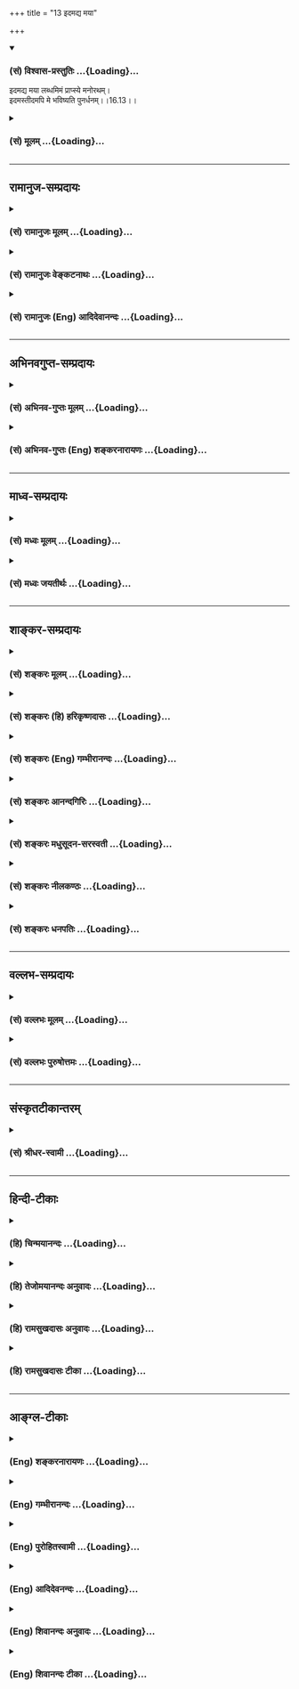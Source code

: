 +++
title = "13 इदमद्य मया"

+++
<div class="js_include" newlevelforh1="3" title="(सं) विश्वास-प्रस्तुतिः" unfilled url="/purANam_vaiShNavam/mahAbhAratam/06-bhIShma-parva/03-bhagavad-gItA-parva/saMskRtam/vishvAsa-prastutiH/16_daivAsura-sampad-vib/13_idamadya_mayA.md">
<details open><summary><h3>(सं) विश्वास-प्रस्तुतिः ...{Loading}...</h3></summary>

इदमद्य मया लब्धमिमं प्राप्स्ये मनोरथम्।  
इदमस्तीदमपि मे भविष्यति पुनर्धनम्।।16.13।।
</details>
</div>
<div class="js_include collapsed" newlevelforh1="3" title="(सं) मूलम्" unfilled url="/purANam_vaiShNavam/mahAbhAratam/06-bhIShma-parva/03-bhagavad-gItA-parva/saMskRtam/mUlam/16_daivAsura-sampad-vib/13_idamadya_mayA.md">
<details><summary><h3>(सं) मूलम् ...{Loading}...</h3></summary>

इदमद्य मया लब्धमिमं प्राप्स्ये मनोरथम्।  
इदमस्तीदमपि मे भविष्यति पुनर्धनम्।।16.13।।
</details>
</div>


_________________
## रामानुज-सम्प्रदायः
<div class="js_include collapsed" newlevelforh1="3" title="(सं) रामानुजः मूलम्" unfilled url="/purANam_vaiShNavam/mahAbhAratam/06-bhIShma-parva/03-bhagavad-gItA-parva/saMskRtam/rAmAnujaH/mUlam/16_daivAsura-sampad-vib/13_idamadya_mayA.md">
<details><summary><h3>(सं) रामानुजः मूलम् ...{Loading}...</h3></summary>

।।16.13।।**इदं** क्षेत्रपुत्रादिकं सर्वं **मया** मत्सामर्थ्येन एव
**लब्धम्;** न अदृष्टादिना; **इमं च** **मनोरथम्** अहम् एव **प्राप्स्ये;**
न अदृष्टादिसहितः **इदं धनं** मत्सामर्थ्येन लब्धं मे **अस्ति; इदम् अपि
पुनः मे** मत्सामर्थ्येन एव **भविष्यति।**

</details>
</div>
<div class="js_include collapsed" newlevelforh1="3" title="(सं) रामानुजः वेङ्कटनाथः" unfilled url="/purANam_vaiShNavam/mahAbhAratam/06-bhIShma-parva/03-bhagavad-gItA-parva/saMskRtam/rAmAnujaH/venkaTanAthaH/16_daivAsura-sampad-vib/13_idamadya_mayA.md">
<details><summary><h3>(सं) रामानुजः वेङ्कटनाथः ...{Loading}...</h3></summary>

  
  
।।16.13।। एवंसहस्रभगसन्दर्शनात्मकश्च महानन्दलक्षणो मोक्षः इत्यादिभिः
कामोपभोगः परमपुरुषार्थ इति कृत्वा तदर्थमर्थपुरुषार्थस्वीकार इत्युक्तम्
अथ तत्र प्रवृत्तस्य
व्यतिरेकसंज्ञासंस्थावस्थितयोगिवल्लब्धालब्धकृताकृतप्रत्यवेक्षणमुच्यतेइदमद्येत्यादिना।
एतेन पूर्वोक्तचिन्ताविषयानन्त्यमप्युदाहृतं भवति।
वक्ष्यमाणधनव्यतिरिक्तविषयत्वद्योतनाय पुत्रक्षेत्रादिशब्दः।
सात्त्विकानामीश्वराद्यधीनकृताकृतप्रत्यवेक्षणाव्यवच्छेदाय
अहङ्कारगर्भतयाऽपि तथाविधानु सन्धानस्य भ्रान्तिरूपत्वंमया इत्यनेन सूच्यत
इत्याह -- मत्सामर्थ्येनैवेति। एवकाराभिप्रेतं विवृणोति -- नादृष्टादिनेति।
एवमेवोत्तमपुरुषाकृष्टाहंशब्दव्याख्यानरूपेअहमेव
इत्यादावप्यभिप्रायः। इदमस्तीदमपि इति चिन्तायां विषयभूयस्त्वज्ञापनम्।  
  

</details>
</div>
<div class="js_include collapsed" newlevelforh1="3" title="(सं) रामानुजः (Eng) आदिदेवानन्दः" unfilled url="/purANam_vaiShNavam/mahAbhAratam/06-bhIShma-parva/03-bhagavad-gItA-parva/saMskRtam/rAmAnujaH/english/AdidevAnandaH/16_daivAsura-sampad-vib/13_idamadya_mayA.md">
<details><summary><h3>(सं) रामानुजः (Eng) आदिदेवानन्दः ...{Loading}...</h3></summary>

16.13 This land, sons etc., have I gained solely by my ability and not
by the help of any higher force. I shall attain this desire also myself
and not by good fortune or any other means. This wealth, gained solely
by my ability, is with me. And this also shall be mine through my own
ability.

</details>
</div>


_________________
## अभिनवगुप्त-सम्प्रदायः
<div class="js_include collapsed" newlevelforh1="3" title="(सं) अभिनव-गुप्तः मूलम्" unfilled url="/purANam_vaiShNavam/mahAbhAratam/06-bhIShma-parva/03-bhagavad-gItA-parva/saMskRtam/abhinava-guptaH/mUlam/16_daivAsura-sampad-vib/13_idamadya_mayA.md">
<details><summary><h3>(सं) अभिनव-गुप्तः मूलम् ...{Loading}...</h3></summary>

।।16.13 -- 16.16।। इहमद्येत्यादि अशुचौ इत्यन्तम्। अनेकचित्ता +++(A
अनेकचिन्ताः N अनेकचित्तविभ्रान्ताः)+++ इतिनिश्चयाभावात्। अशुचौ निरये;
अवीच्यादौ; जन्ममरणसन्ताने च।

</details>
</div>
<div class="js_include collapsed" newlevelforh1="3" title="(सं) अभिनव-गुप्तः (Eng) शङ्करनारायणः" unfilled url="/purANam_vaiShNavam/mahAbhAratam/06-bhIShma-parva/03-bhagavad-gItA-parva/saMskRtam/abhinava-guptaH/english/shankaranArAyaNaH/16_daivAsura-sampad-vib/13_idamadya_mayA.md">
<details><summary><h3>(सं) अभिनव-गुप्तः (Eng) शङ्करनारायणः ...{Loading}...</h3></summary>

16.13 See Coment under 16.16

</details>
</div>


_________________
## माध्व-सम्प्रदायः
<div class="js_include collapsed" newlevelforh1="3" title="(सं) मध्वः मूलम्" unfilled url="/purANam_vaiShNavam/mahAbhAratam/06-bhIShma-parva/03-bhagavad-gItA-parva/saMskRtam/madhvaH/mUlam/16_daivAsura-sampad-vib/13_idamadya_mayA.md">
<details><summary><h3>(सं) मध्वः मूलम् ...{Loading}...</h3></summary>

।।16.13।। Sri Madhvacharya did not comment on this sloka.,

</details>
</div>
<div class="js_include collapsed" newlevelforh1="3" title="(सं) मध्वः जयतीर्थः" unfilled url="/purANam_vaiShNavam/mahAbhAratam/06-bhIShma-parva/03-bhagavad-gItA-parva/saMskRtam/madhvaH/jayatIrthaH/16_daivAsura-sampad-vib/13_idamadya_mayA.md">
<details><summary><h3>(सं) मध्वः जयतीर्थः ...{Loading}...</h3></summary>

।।16.13।। Sri Jayatirtha did not comment on this sloka.  
  

</details>
</div>


_________________
## शाङ्कर-सम्प्रदायः
<div class="js_include collapsed" newlevelforh1="3" title="(सं) शङ्करः मूलम्" unfilled url="/purANam_vaiShNavam/mahAbhAratam/06-bhIShma-parva/03-bhagavad-gItA-parva/saMskRtam/shankaraH/mUlam/16_daivAsura-sampad-vib/13_idamadya_mayA.md">
<details><summary><h3>(सं) शङ्करः मूलम् ...{Loading}...</h3></summary>

।।16.13।। --,**इदं** द्रव्यं **अद्य** इदानीं **मया लब्धम्। इदं** च
अन्यत् **प्राप्स्ये मनोरथं** मनस्तुष्टिकरम्। **इदं** च **अस्ति इदमपि मे
भविष्यति** आगामिनि संवत्सरे **पुनः धनं** तेन अहं धनी विख्यातः भविष्यामि
इति।।

</details>
</div>
<div class="js_include collapsed" newlevelforh1="3" title="(सं) शङ्करः (हि) हरिकृष्णदासः" unfilled url="/purANam_vaiShNavam/mahAbhAratam/06-bhIShma-parva/03-bhagavad-gItA-parva/saMskRtam/shankaraH/hindI/harikRShNadAsaH/16_daivAsura-sampad-vib/13_idamadya_mayA.md">
<details><summary><h3>(सं) शङ्करः (हि) हरिकृष्णदासः ...{Loading}...</h3></summary>

।।16.13।। तथा उनका अभिप्राय ऐसा होता है कि --, आज इस समय तो मैंने यह
द्रव्य प्राप्त किया है तथा अमुक मनोरथ -- मनको संतुष्ट करनेवाला पदार्थ और
प्राप्त करूँगा। इतना धन तो मेरे पास है और यह इतना धन मेरे पास अगले वर्ष
में फिर हो जायगा; उससे मैं धनवान् विख्यात हो जाऊँगा।

</details>
</div>
<div class="js_include collapsed" newlevelforh1="3" title="(सं) शङ्करः (Eng) गम्भीरानन्दः" unfilled url="/purANam_vaiShNavam/mahAbhAratam/06-bhIShma-parva/03-bhagavad-gItA-parva/saMskRtam/shankaraH/english/gambhIrAnandaH/16_daivAsura-sampad-vib/13_idamadya_mayA.md">
<details><summary><h3>(सं) शङ्करः (Eng) गम्भीरानन्दः ...{Loading}...</h3></summary>

16.13 Idam, this thing; labham, has been gained; maya, by me; adya,
today; prapsye, I shall acire; idam, this other; manoratham, desired
object which is delectable to the mind. And idam, this; asti, is in
hand; punah, again; idam, this; dhanam, wealth; api, also; bhavisyati,
will come; me, to me, in the next year. Thery I shall become rich and
famous.

</details>
</div>
<div class="js_include collapsed" newlevelforh1="3" title="(सं) शङ्करः आनन्दगिरिः" unfilled url="/purANam_vaiShNavam/mahAbhAratam/06-bhIShma-parva/03-bhagavad-gItA-parva/saMskRtam/shankaraH/AnandagiriH/16_daivAsura-sampad-vib/13_idamadya_mayA.md">
<details><summary><h3>(सं) शङ्करः आनन्दगिरिः ...{Loading}...</h3></summary>

।।16.13।। तेषामभिप्रायोऽपि विवेकविरोधीत्याह -- **ईदृशश्चेति।** द्रव्यं
गोहिरण्यादि। इदमन्यद्बुद्धौ प्रार्थ्यमानत्वेन विपरिवर्तमानमित्येतत्।

</details>
</div>
<div class="js_include collapsed" newlevelforh1="3" title="(सं) शङ्करः मधुसूदन-सरस्वती" unfilled url="/purANam_vaiShNavam/mahAbhAratam/06-bhIShma-parva/03-bhagavad-gItA-parva/saMskRtam/shankaraH/madhusUdana-sarasvatI/16_daivAsura-sampad-vib/13_idamadya_mayA.md">
<details><summary><h3>(सं) शङ्करः मधुसूदन-सरस्वती ...{Loading}...</h3></summary>

।।16.13।। तेषामीदृशीं धनतृष्णानुवृत्तिं मनोराज्यकथनेन विवृणोति -- इदमिति।
इदं धनमद्य इदानीमनेनोपायेन मया लब्धमिदं तदन्यत् मनोरथं मनस्तुष्टिकरं
शीघ्रमेव प्राप्स्ये; इदं पुरैव संचितं मम गृहेऽस्ति इदमपि बहुतरं
भविष्यत्यागामिनि संवत्सरे पुनर्धनम्। एवं धनतृष्णाकुलाः पतन्ति
नरकेऽशुचावित्यग्रिमेणान्वयः।

</details>
</div>
<div class="js_include collapsed" newlevelforh1="3" title="(सं) शङ्करः नीलकण्ठः" unfilled url="/purANam_vaiShNavam/mahAbhAratam/06-bhIShma-parva/03-bhagavad-gItA-parva/saMskRtam/shankaraH/nIlakaNThaH/16_daivAsura-sampad-vib/13_idamadya_mayA.md">
<details><summary><h3>(सं) शङ्करः नीलकण्ठः ...{Loading}...</h3></summary>

।।16.13।। आशापाशान्विवृणोति -- **इदमद्येति।**

</details>
</div>
<div class="js_include collapsed" newlevelforh1="3" title="(सं) शङ्करः धनपतिः" unfilled url="/purANam_vaiShNavam/mahAbhAratam/06-bhIShma-parva/03-bhagavad-gItA-parva/saMskRtam/shankaraH/dhanapatiH/16_daivAsura-sampad-vib/13_idamadya_mayA.md">
<details><summary><h3>(सं) शङ्करः धनपतिः ...{Loading}...</h3></summary>

।।16.13।। विवेकविरोधिनामासुराणामभिप्रायमाह। इदं द्रव्यं गोहिरण्याद्यद्य
इदानीं मया लब्धमिदमन्यनमनोरथं मनस्तुष्टिकरं प्राप्स्ये प्राप्स्यामि।
इदमस्ति पुरैव संचितं इदमपि मे पुनर्धनमागामिनि संवत्सरे भविष्यति तेनाहं
धनी विख्यातो भविष्यामि।

</details>
</div>


_________________
## वल्लभ-सम्प्रदायः
<div class="js_include collapsed" newlevelforh1="3" title="(सं) वल्लभः मूलम्" unfilled url="/purANam_vaiShNavam/mahAbhAratam/06-bhIShma-parva/03-bhagavad-gItA-parva/saMskRtam/vallabhaH/mUlam/16_daivAsura-sampad-vib/13_idamadya_mayA.md">
<details><summary><h3>(सं) वल्लभः मूलम् ...{Loading}...</h3></summary>

।।16.13।। इदमद्य मया लब्धं इति स्पष्टम्।

</details>
</div>
<div class="js_include collapsed" newlevelforh1="3" title="(सं) वल्लभः पुरुषोत्तमः" unfilled url="/purANam_vaiShNavam/mahAbhAratam/06-bhIShma-parva/03-bhagavad-gItA-parva/saMskRtam/vallabhaH/puruShottamaH/16_daivAsura-sampad-vib/13_idamadya_mayA.md">
<details><summary><h3>(सं) वल्लभः पुरुषोत्तमः ...{Loading}...</h3></summary>

  
  
।।16.13।। एवं तेषां कर्मादिलक्षणमुक्त्वा
मनसोऽसदर्थाभिनिवेशान्नरकप्राप्तिमाह -- इदमद्येति। मया कृतयत्नेन इदमद्य
लब्धं; न तु यदृच्छयेति जानन्ति। एवमेव यत्नं कुर्वाण इदं मनोरथं मनस इष्टं
प्राप्स्ये प्राप्स्यामि। इदं भोगाद्यर्थं धनं मेऽस्ति मदिच्छया स्थास्यति;
गमिष्यतीति न जानन्ति। इदमपि धनं मे पुनः भविष्यति।  
  

</details>
</div>


_________________
## संस्कृतटीकान्तरम्
<div class="js_include collapsed" newlevelforh1="3" title="(सं) श्रीधर-स्वामी" unfilled url="/purANam_vaiShNavam/mahAbhAratam/06-bhIShma-parva/03-bhagavad-gItA-parva/saMskRtam/shrIdhara-svAmI/16_daivAsura-sampad-vib/13_idamadya_mayA.md">
<details><summary><h3>(सं) श्रीधर-स्वामी ...{Loading}...</h3></summary>

।।16.13।। तेषां मनोराज्यं कथयन्नरकप्राप्तिमाह **--** **इदमद्येति
चतुर्भिः।** प्राप्स्ये प्राप्स्यामि। मनोरथं मनसः प्रियम्। शेषं स्पष्टम्।
एषां त्रयाणां श्लोकानामित्यज्ञानविमोहिताः सन्तो नरके पतन्तीति
चतुर्थेनान्वयः।

</details>
</div>


_________________
## हिन्दी-टीकाः
<div class="js_include collapsed" newlevelforh1="3" title="(हि) चिन्मयानन्दः" unfilled url="/purANam_vaiShNavam/mahAbhAratam/06-bhIShma-parva/03-bhagavad-gItA-parva/hindI/chinmayAnandaH/16_daivAsura-sampad-vib/13_idamadya_mayA.md">
<details><summary><h3>(हि) चिन्मयानन्दः ...{Loading}...</h3></summary>

।।16.13।। यह श्लोक स्वत स्पष्ट है। सामान्य लोग इसी प्रकार का जीवन जीते
हैं। प्रतिस्पर्धा से पूर्ण इस जगत् में उस व्यक्ति को सफल समझा जाता है;
जिसके पास अधिकतम धन हो। अत मनुष्य को जितना अधिक धन प्राप्त होता है; उससे
उसकी सन्तुष्टि नहीं होती। धनार्जन की इस धारणा में हास्यास्पद विरोधाभास
यह है कि धन प्राप्ति से सन्तोष होने के स्थान पर अधिकाधिक धन की इच्छा
बढ़ती जाती है। आज तक किसी भी भौतिकवादी धनी व्यक्ति ने अपने धन को
पर्याप्त नहीं माना है। इसके विपरीत स्थितप्रज्ञ पुरुष के लक्षण बताते हुए
गीता में कहा गया है कि ज्ञानी पुरुष की परिपूर्णता ऐसी होती है कि जगत् के
विषय उसके मन में किंचित् भी विकार उत्पन्न नहीं करते हैं; और वही पुरुष
वास्तविक शान्ति प्राप्त करता है; न कि कामी पुरुष। इस श्लोक में आसुरी
पुरुष का भौतिक वस्तुओं के संबंध में दृष्टिकोण बताया गया है; अब अगले
श्लोक में उसके व्यक्तिविषयक दृष्टिकोण को,बताते हैं।

</details>
</div>
<div class="js_include collapsed" newlevelforh1="3" title="(हि) तेजोमयानन्दः अनुवादः" unfilled url="/purANam_vaiShNavam/mahAbhAratam/06-bhIShma-parva/03-bhagavad-gItA-parva/hindI/tejomayAnandaH/anuvAdaH/16_daivAsura-sampad-vib/13_idamadya_mayA.md">
<details><summary><h3>(हि) तेजोमयानन्दः अनुवादः ...{Loading}...</h3></summary>

।।16.13।। मैंने आज यह पाया है और इस मनोरथ को भी प्राप्त करूंगा, मेरे पास
यह इतना धन है और इससे भी अधिक धन भविष्य में होगा।।

</details>
</div>
<div class="js_include collapsed" newlevelforh1="3" title="(हि) रामसुखदासः अनुवादः" unfilled url="/purANam_vaiShNavam/mahAbhAratam/06-bhIShma-parva/03-bhagavad-gItA-parva/hindI/rAmasukhadAsaH/anuvAdaH/16_daivAsura-sampad-vib/13_idamadya_mayA.md">
<details><summary><h3>(हि) रामसुखदासः अनुवादः ...{Loading}...</h3></summary>

।।16.13।। इतनी वस्तुएँ तो हमने आज प्राप्त कर लीं और अब इस मनोरथको प्राप्त
(पूरा) कर लेंगे। ,इतना धन तो हमारे पास है ही, इतना धन फिर हो जायगा।

</details>
</div>
<div class="js_include collapsed" newlevelforh1="3" title="(हि) रामसुखदासः टीका" unfilled url="/purANam_vaiShNavam/mahAbhAratam/06-bhIShma-parva/03-bhagavad-gItA-parva/hindI/rAmasukhadAsaH/TIkA/16_daivAsura-sampad-vib/13_idamadya_mayA.md">
<details><summary><h3>(हि) रामसुखदासः टीका ...{Loading}...</h3></summary>

।।16.13।।***व्याख्या --***  **इदमद्य मया लब्धमिमं प्राप्स्ये मनोरथम्
--** आसुरी प्रकृतिवाले व्यक्ति लोभके परायण होकर मनोरथ करते रहते हैं कि
हमने अपने उद्योगसे; बुद्धिमानीसे; चतुराईसे; होशियारीसे; चालाकीसे इतनी
वस्तुएँ तो आज प्राप्त कर लीं; इतनी और प्राप्त कर लेंगे। इतनी वस्तुएँ तो
हमारे पास हैं; इतनी और वहाँसे आ जायँगी। इतना धन व्यापारसे आ जायगा। हमारा
बड़ा लड़का इतना पढ़ा हुआ है अतः इतना धन और वस्तुएँ तो उसके विवाहमें आ ही
जायँगी। इतना धन टैक्सकी चोरीसे बच जायगा; इतना जमीनसे आ जायगा; इतना
मकानोंके किरायेसे आ जायगा; इतना ब्याजका आ जायगा; आदिआदि।**इदमस्तीदमपि मे
भविष्यति पुनर्धनम् --** जैसेजैसे उनका लोभ बढ़ता जाता है; वैसेहीवैसे उनके
मनोरथ भी बढ़ते जाते हैं। जब उनका चिन्तन बढ़ जाता है; तब वे चलतेफिरते
हुए; कामधंधा करते हुए; भोजन करते हुए; मलमूत्रका त्याग करते हुए और यदि
नित्यकर्म (पाठपूजाजप आदि) करते हैं तो उसे करते हुए भी धन कैसे बढ़े इसका
चिन्तन करते रहते हैं। इतनी दूकानें; मिल; कारखाने तो हमने खोल दिये हैं;
इतने और खुल जायँ। इतनी गायेंभैंसे; भेड़बकरियाँ आदि तो हैं ही; इतनी और हो
जायँ। इतनी जमीन तो हमारे पास है; पर यह बहुत थोड़ी है; किसी तरहसे और मिल
जाय तो बहुत अच्छा हो जायगा। इस प्रकार धन आदि बढ़ानेके विषयमें उनके मनोरथ
होते हैं। जब उनकी दृष्टि अपने शरीर तथा परिवारपर जाती है; तब वे उस
विषयमें मनोरथ करने लग जाते हैं कि अमुकअमुक दवाएँ सेवन करनेसे शरीर ठीक
रहेगा। अमुकअमुक चीजें इकट्ठी कर ली जायँ; तो हम सुख और आरामसे रहेंगे।
एयरकण्डीशनवाली गा़ड़ी मँगवा लें; जिससे बाहरकी गरमी न लगे। ऊनके ऐसे
वस्त्र मँगवा लें; जिससे सरदी न लगे। ऐसा बरसाती कोट या छाता मँगवा लें;
जिससे वर्षासे शरीर गीला न हो। ऐसेऐसे गहनेकपड़े और श्रृंगार आदिकी सामग्री
मँगवा लें; जिससे हम खूब सुन्दर दिखायी दें; आदिआदि। ऐसे मनोरथ करतेकरते
उनको यह याद नहीं रहता कि हम बूढ़े हो जायँगे तो इस सामग्रीका क्या करेंगे
और मरते समय यह सामग्री हमारे क्या काम आयेगी अन्तमें इस सम्पत्तिका मालिक
कौन होगा बेटा तो कपूत है अतः वह सब नष्ट कर देगा। मरते समय यह धनसम्पत्ति
खुदको दुःख देगी। इस सामग्रीके लोभके कारण ही मुझे बेटाबेटीसे डरना पड़ता
है; और नौकरोंसे डरना पड़ता है कि कहीं ये लोग हड़ताल न कर दें।  
  
***प्रश्न --***  दैवीसम्पत्तिको धारण करके साधन करनेवाले साधकके मनमें
भी कभीकभी व्यापार आदिके कार्यको लेकर (इस श्लोककी तरह) इतना काम हो गया;
इतना काम करना बाकी है और इतना काम आगे हो जायगा इतना पैसा आ गया है और
इतना वहाँपर टैक्स देना है आदि स्फुरणाएँ होती हैं। ऐसी ही स्फुरणाएँ
जडताका उद्देश्य रखनेवाले आसुरीसम्पत्तिवालोंके मनमें भी होती हैं; तो इन
दोनोंकी वृत्तियोंमें क्या अन्तर हुआ  
  
***उत्तर --***  दोनोंकी वृत्तियाँ एकसी दीखनेपर भी उनमें बड़ा अन्तर है।
साधकका उद्देश्य परमात्मप्राप्तिका होता है अतः वह उन वृत्तियोंमें तल्लीन
नहीं होता। परन्तु आसुरी प्रकृतिवालोंका उद्देश्य धन इकट्ठा करने और भोग
भोगनेका रहता है अतः वे उन वृत्तियोंमें ही तल्लीन होते हैं। तात्पर्य यह
है कि दोनोंके उद्देश्य भिन्नभिन्न होनेसे दोनोंमें बड़ा भारी अन्तर है।

</details>
</div>


_________________
## आङ्ग्ल-टीकाः
<div class="js_include collapsed" newlevelforh1="3" title="(Eng) शङ्करनारायणः" unfilled url="/purANam_vaiShNavam/mahAbhAratam/06-bhIShma-parva/03-bhagavad-gItA-parva/english/shankaranArAyaNaH/16_daivAsura-sampad-vib/13_idamadya_mayA.md">
<details><summary><h3>(Eng) शङ्करनारायणः ...{Loading}...</h3></summary>

16.13. 'This has been gained by me to-day; this object of my desire I
shall attain in future; this is mine \[now\]; and this wealth also shall
be mine \[soon\]';

</details>
</div>
<div class="js_include collapsed" newlevelforh1="3" title="(Eng) गम्भीरानन्दः" unfilled url="/purANam_vaiShNavam/mahAbhAratam/06-bhIShma-parva/03-bhagavad-gItA-parva/english/gambhIrAnandaH/16_daivAsura-sampad-vib/13_idamadya_mayA.md">
<details><summary><h3>(Eng) गम्भीरानन्दः ...{Loading}...</h3></summary>

16.13 'This has been gained by me today; I shall acire this desired
object. This is in hand; again, this wealth also will come to me.'

</details>
</div>
<div class="js_include collapsed" newlevelforh1="3" title="(Eng) पुरोहितस्वामी" unfilled url="/purANam_vaiShNavam/mahAbhAratam/06-bhIShma-parva/03-bhagavad-gItA-parva/english/purohitasvAmI/16_daivAsura-sampad-vib/13_idamadya_mayA.md">
<details><summary><h3>(Eng) पुरोहितस्वामी ...{Loading}...</h3></summary>

16.13 This I have gained today; tomorrow I will gratify another desire;
this wealth is mine now, the rest shall be mine ere long;

</details>
</div>
<div class="js_include collapsed" newlevelforh1="3" title="(Eng) आदिदेवनन्दः" unfilled url="/purANam_vaiShNavam/mahAbhAratam/06-bhIShma-parva/03-bhagavad-gItA-parva/english/AdidevanandaH/16_daivAsura-sampad-vib/13_idamadya_mayA.md">
<details><summary><h3>(Eng) आदिदेवनन्दः ...{Loading}...</h3></summary>

16.13 'This I have gained today, and this desire I shall attain. This
wealth is mine, and this also shall be mine hereaftter .

</details>
</div>
<div class="js_include collapsed" newlevelforh1="3" title="(Eng) शिवानन्दः अनुवादः" unfilled url="/purANam_vaiShNavam/mahAbhAratam/06-bhIShma-parva/03-bhagavad-gItA-parva/english/shivAnandaH/anuvAdaH/16_daivAsura-sampad-vib/13_idamadya_mayA.md">
<details><summary><h3>(Eng) शिवानन्दः अनुवादः ...{Loading}...</h3></summary>

16.13 "This has been gained by me today; this desire of mine I shall
fuffil; this is mine and this wealth also shall be mine in future."

</details>
</div>
<div class="js_include collapsed" newlevelforh1="3" title="(Eng) शिवानन्दः टीका" unfilled url="/purANam_vaiShNavam/mahAbhAratam/06-bhIShma-parva/03-bhagavad-gItA-parva/english/shivAnandaH/TIkA/16_daivAsura-sampad-vib/13_idamadya_mayA.md">
<details><summary><h3>(Eng) शिवानन्दः टीका ...{Loading}...</h3></summary>

16.13 इदम् this; अद्य today; मया by me; लब्धम् has been gained; इमम्
this; प्राप्स्ये (I) shall obtain; मनोरथम् desire; इदम् this; अस्ति is;
इदम् this; अपि also; मे to me; भविष्यति shall be; पुनः again; धनम्
wealth.Commentary I will be able to acire all that the world possesses.
Then I will be the lord of all wealth. No one will be eal to me on the
surface of this earth.In future Next year this wealth also shall be
mine. I will be known to the world as a man of immense wealth. People
will address me as my lord.These demons (who think like this) become
selfconceited on account of their wealth. Their heads are swollen with
pride. They regard everyone else as worthless as straw. Pride of wealth
destroyes their power of discrimination. They strive for happiness but
they never obtain it. They are entangled in the meshes of Maya. They are
wedded to sin and misry here and hereafter.

</details>
</div>
